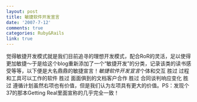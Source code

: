 ```yaml
---
layout: post
title: 敏捷软件开发宣言
date: '2007-7-12'
comments: true
categories: Ruby&Rails
link: true
---
```

觉得敏捷开发模式就是我们目前追寻的理想开发模式，配合RoR的灵活，足以使得更加敏捷～于是给这个blog重新添加了一个“敏捷开发”的分类，记录该类的读书感受等等，以下便是大名鼎鼎的敏捷宣言！*敏捷软件开发宣言*个体和交互            胜过 过程和工具可以工作的软件        胜过 面面俱到的文档客户合作              胜过 合同谈判响应变化              胜过 遵循计划虽然右项也有价值，但是我们认为左项具有更大的价值。PS：发现个37的那本Getting Real里面宣称的几乎完全一致！
